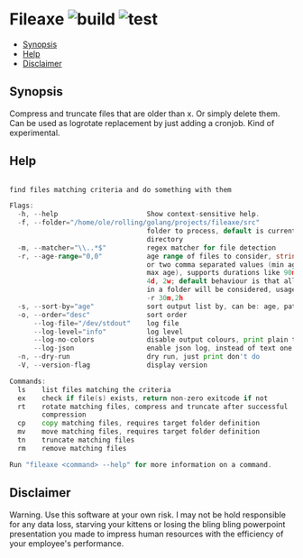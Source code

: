 # Fileaxe ![build](https://github.com/triole/fileaxe/actions/workflows/build.yaml/badge.svg) ![test](https://github.com/triole/fileaxe/actions/workflows/test.yaml/badge.svg)

<!-- toc -->

- [Synopsis](#synopsis)
- [Help](#help)
- [Disclaimer](#disclaimer)

<!-- /toc -->

## Synopsis

Compress and truncate files that are older than x. Or simply delete them. Can be used as logrotate replacement by just adding a cronjob. Kind of experimental.

## Help

```go mdox-exec="r -h"

find files matching criteria and do something with them

Flags:
  -h, --help                      Show context-sensitive help.
  -f, --folder="/home/ole/rolling/golang/projects/fileaxe/src"
                                  folder to process, default is current
                                  directory
  -m, --matcher="\\..*$"          regex matcher for file detection
  -r, --age-range="0,0"           age range of files to consider, string of one
                                  or two comma separated values (min age and
                                  max age), supports durations like 90m, 12h,
                                  4d, 2w; default behaviour is that all files
                                  in a folder will be considered, usage: -r 2h,
                                  -r 30m,2h
  -s, --sort-by="age"             sort output list by, can be: age, path
  -o, --order="desc"              sort order
      --log-file="/dev/stdout"    log file
      --log-level="info"          log level
      --log-no-colors             disable output colours, print plain text
      --log-json                  enable json log, instead of text one
  -n, --dry-run                   dry run, just print don't do
  -V, --version-flag              display version

Commands:
  ls    list files matching the criteria
  ex    check if file(s) exists, return non-zero exitcode if not
  rt    rotate matching files, compress and truncate after successful
        compression
  cp    copy matching files, requires target folder definition
  mv    move matching files, requires target folder definition
  tn    truncate matching files
  rm    remove matching files

Run "fileaxe <command> --help" for more information on a command.
```

## Disclaimer

Warning. Use this software at your own risk. I may not be hold responsible for any data loss, starving your kittens or losing the bling bling powerpoint presentation you made to impress human resources with the efficiency of your employee's performance.
